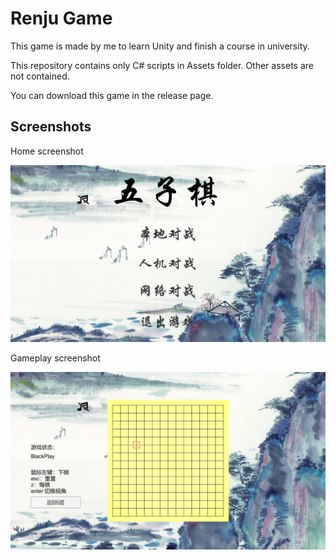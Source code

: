 # Renju Game

This game is made by me to learn Unity and finish a course in university.

This repository contains only C# scripts in Assets folder.
Other assets are not contained.

You can download this game in the release page.

## Screenshots

Home screenshot

![](./Screenshots/home.png)

Gameplay screenshot

![](./Screenshots/gameplay.png)
